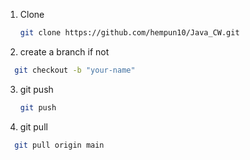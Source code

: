 1. Clone
   ```sh
   git clone https://github.com/hempun10/Java_CW.git
   ```

2. create a branch if not
 ```sh
   git checkout -b "your-name"
   ```

3. git push
    ```sh
   git push
   ```
4. git pull
 ```sh
   git pull origin main
   ```
